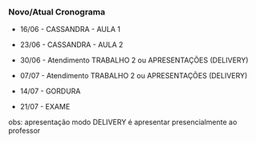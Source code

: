 ### Novo/Atual Cronograma

* 16/06 - CASSANDRA - AULA 1

* 23/06 - CASSANDRA - AULA 2 

* 30/06 - Atendimento TRABALHO 2 ou APRESENTAÇÕES (DELIVERY)

* 07/07 - Atendimento TRABALHO 2 ou APRESENTAÇÕES (DELIVERY)

* 14/07 - GORDURA

* 21/07 - EXAME

obs: apresentação modo DELIVERY é apresentar presencialmente ao professor
